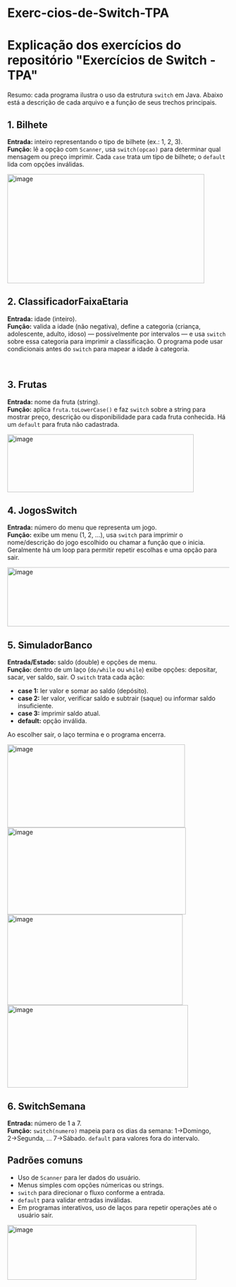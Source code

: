 # Exerc-cios-de-Switch-TPA
<!DOCTYPE html>
<html lang="pt-BR">
<head>
  <meta charset="utf-8">
</head>
<body>
  <h1>Explicação dos exercícios do repositório "Exercícios de Switch - TPA"</h1>

  <p>Resumo: cada programa ilustra o uso da estrutura <code>switch</code> em Java. Abaixo está a descrição de cada arquivo e a função de seus trechos principais.</p>

  <h2>1. Bilhete</h2>
  <p><strong>Entrada:</strong> inteiro representando o tipo de bilhete (ex.: 1, 2, 3).<br>
  <strong>Função:</strong> lê a opção com <code>Scanner</code>, usa <code>switch(opcao)</code> para determinar qual mensagem ou preço imprimir. Cada <code>case</code> trata um tipo de bilhete; o <code>default</code> lida com opções inválidas.</p>
<img width="447" height="247" alt="image" src="https://github.com/user-attachments/assets/7178e456-472c-46a4-b229-f54c31491f68" />
<br>
  <h2>2. ClassificadorFaixaEtaria</h2>
  <p><strong>Entrada:</strong> idade (inteiro).<br>
  <strong>Função:</strong> valida a idade (não negativa), define a categoria (criança, adolescente, adulto, idoso) — possivelmente por intervalos — e usa <code>switch</code> sobre essa categoria para imprimir a classificação. O programa pode usar condicionais antes do <code>switch</code> para mapear a idade à categoria.</p>

<br>
  <h2>3. Frutas</h2>
  <p><strong>Entrada:</strong> nome da fruta (string).<br>
  <strong>Função:</strong> aplica <code>fruta.toLowerCase()</code> e faz <code>switch</code> sobre a string para mostrar preço, descrição ou disponibilidade para cada fruta conhecida. Há um <code>default</code> para fruta não cadastrada.</p>
<img width="423" height="131" alt="image" src="https://github.com/user-attachments/assets/1b82d9bb-5a64-473f-b975-eca6ef73d4e9" />
<br>
  <h2>4. JogosSwitch</h2>
  <p><strong>Entrada:</strong> número do menu que representa um jogo.<br>
  <strong>Função:</strong> exibe um menu (1, 2, ...), usa <code>switch</code> para imprimir o nome/descrição do jogo escolhido ou chamar a função que o inicia. Geralmente há um loop para permitir repetir escolhas e uma opção para sair.</p>
<img width="594" height="134" alt="image" src="https://github.com/user-attachments/assets/c395b3c7-faf8-45fb-912b-b9f4bf8ca115" />
  <h2>5. SimuladorBanco</h2>
  <p><strong>Entrada/Estado:</strong> saldo (double) e opções de menu.<br>
  <strong>Função:</strong> dentro de um laço (<code>do/while</code> ou <code>while</code>) exibe opções: depositar, sacar, ver saldo, sair. O <code>switch</code> trata cada ação:
    <ul>
      <li><strong>case 1:</strong> ler valor e somar ao saldo (depósito).</li>
      <li><strong>case 2:</strong> ler valor, verificar saldo e subtrair (saque) ou informar saldo insuficiente.</li>
      <li><strong>case 3:</strong> imprimir saldo atual.</li>
      <li><strong>default:</strong> opção inválida.</li>
    </ul>
  Ao escolher sair, o laço termina e o programa encerra.</p>
<img width="403" height="188" alt="image" src="https://github.com/user-attachments/assets/ae79ad11-4b73-4edc-be04-9f7b54e7a8f7" />
<img width="405" height="197" alt="image" src="https://github.com/user-attachments/assets/15917a6a-09da-41d4-af39-dd807ddc1a04" />
<img width="398" height="205" alt="image" src="https://github.com/user-attachments/assets/3560133f-ce0e-4ad8-8a6d-dab40bb4fcb9" />
<img width="410" height="187" alt="image" src="https://github.com/user-attachments/assets/606320d5-3195-4bbf-a13f-40924bf31503" />


<br>
  <h2>6. SwitchSemana</h2>
  <p><strong>Entrada:</strong> número de 1 a 7.<br>
  <strong>Função:</strong> <code>switch(numero)</code> mapeia para os dias da semana: 1→Domingo, 2→Segunda, ... 7→Sábado. <code>default</code> para valores fora do intervalo.</p>

  <h2>Padrões comuns</h2>
  <ul>
    <li>Uso de <code>Scanner</code> para ler dados do usuário.</li>
    <li>Menus simples com opções númericas ou strings.</li>
    <li><code>switch</code> para direcionar o fluxo conforme a entrada.</li>
    <li><code>default</code> para validar entradas inválidas.</li>
    <li>Em programas interativos, uso de laços para repetir operações até o usuário sair.</li>
  </ul>
  <img width="429" height="124" alt="image" src="https://github.com/user-attachments/assets/f314c88d-4084-40ca-92b8-44b54e076d51" />
</body>
</html>
